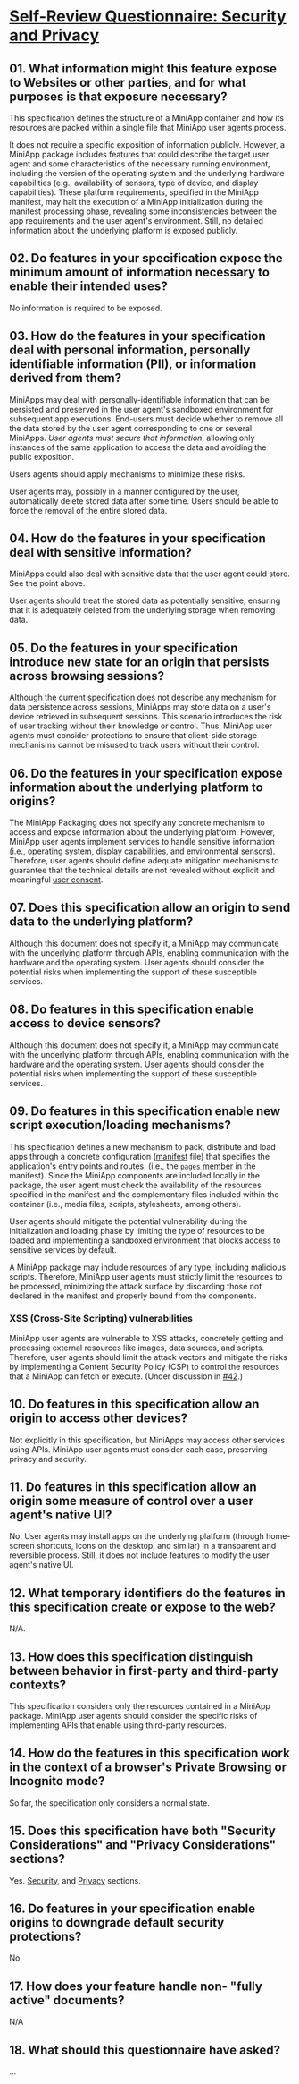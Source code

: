 # [Self-Review Questionnaire: Security and Privacy](https://w3ctag.github.io/security-questionnaire/)

## 01. What information might this feature expose to Websites or other parties, and for what purposes is that exposure necessary?

This specification defines the structure of a MiniApp container and how its resources are packed within a single file that MiniApp user agents process. 

It does not require a specific exposition of information publicly. However, a MiniApp package includes features that could describe the target user agent and some characteristics of the necessary running environment, including the version of the operating system and the underlying hardware capabilities (e.g., availability of sensors, type of device, and display capabilities). These platform requirements, specified in the MiniApp manifest, may halt the execution of a MiniApp initialization during the manifest processing phase, revealing some inconsistencies between the app requirements and the user agent's environment. Still, no detailed information about the underlying platform is exposed publicly.

## 02. Do features in your specification expose the minimum amount of information necessary to enable their intended uses?

No information is required to be exposed.

## 03. How do the features in your specification deal with personal information, personally identifiable information (PII), or information derived from them?

MiniApps may deal with personally-identifiable information that can be persisted and preserved in the user agent's sandboxed environment for subsequent app executions. End-users must decide whether to remove all the data stored by the user agent corresponding to one or several MiniApps. _User agents must secure that information_, allowing only instances of the same application to access the data and avoiding the public exposition.       

Users agents should apply mechanisms to minimize these risks.

User agents may, possibly in a manner configured by the user, automatically delete stored data after some time. Users should be able to force the removal of the entire stored data. 

## 04. How do the features in your specification deal with sensitive information?

MiniApps could also deal with sensitive data that the user agent could store. See the point above.

User agents should treat the stored data as potentially sensitive, ensuring that it is adequately deleted from the underlying storage when removing data.

## 05. Do the features in your specification introduce new state for an origin that persists across browsing sessions?

Although the current specification does not describe any mechanism for data persistence across sessions, MiniApps may store data on a user's device retrieved in subsequent sessions. This scenario introduces the risk of user tracking without their knowledge or control. Thus, MiniApp user agents must consider protections to ensure that client-side storage mechanisms cannot be misused to track users without their control. 

## 06. Do the features in your specification expose information about the underlying platform to origins?

The MiniApp Packaging does not specify any concrete mechanism to access and expose information about the underlying platform. However,   MiniApp user agents implement services to handle sensitive information (i.e., operating system, display capabilities, and environmental sensors). Therefore, user agents should define adequate mitigation mechanisms to guarantee that the technical details are not revealed without explicit and meaningful [user consent](https://www.w3.org/TR/design-principles/#consent).

## 07. Does this specification allow an origin to send data to the underlying platform?

Although this document does not specify it, a MiniApp may communicate with the underlying platform through APIs, enabling communication with the hardware and the operating system. User agents should consider the potential risks when implementing the support of these susceptible services. 

## 08. Do features in this specification enable access to device sensors?

Although this document does not specify it, a MiniApp may communicate with the underlying platform through APIs, enabling communication with the hardware and the operating system. User agents should consider the potential risks when implementing the support of these susceptible services. 

## 09. Do features in this specification enable new script execution/loading mechanisms?

This specification defines a new mechanism to pack, distribute and load apps through a concrete configuration ([manifest](https://www.w3.org/TR/miniapp-manifest) file) that specifies the application's entry points and routes. (i.e., the [`pages` member](https://www.w3.org/TR/miniapp-manifest/#pages-member) in the manifest). Since the MiniApp components are included locally in the package, the user agent must check the availability of the resources specified in the manifest and the complementary files included within the container (i.e., media files, scripts, stylesheets, among others). 

User agents should mitigate the potential vulnerability during the initialization and loading phase by limiting the type of resources to be loaded and implementing a sandboxed environment that blocks access to sensitive services by default.

A MiniApp package may include resources of any type, including malicious scripts. Therefore, MiniApp user agents must strictly limit the resources to be processed, minimizing the attack surface by discarding those not declared in the manifest and properly bound from the components. 

### XSS (Cross-Site Scripting) vulnerabilities 

MiniApp user agents are vulnerable to XSS attacks, concretely getting and processing external resources like images, data sources, and scripts. Therefore, user agents should limit the attack vectors and mitigate the risks by implementing a Content Security Policy (CSP) to control the resources that a MiniApp can fetch or execute. (Under discussion in [#42](https://github.com/w3c/miniapp-packaging/issues/42).)

## 10. Do features in this specification allow an origin to access other devices?

Not explicitly in this specification, but MiniApps may access other services using APIs. MiniApp user agents must consider each case, preserving privacy and security.  

## 11. Do features in this specification allow an origin some measure of control over a user agent's native UI?

No. User agents may install apps on the underlying platform (through home-screen shortcuts, icons on the desktop, and similar) in a transparent and reversible process. Still, it does not include features to modify the user agent's native UI.  

## 12. What temporary identifiers do the features in this specification create or expose to the web?

N/A.

## 13. How does this specification distinguish between behavior in first-party and third-party contexts?

This specification considers only the resources contained in a MiniApp package. MiniApp user agents should consider the specific risks of implementing APIs that enable using third-party resources.

## 14. How do the features in this specification work in the context of a browser's  Private Browsing or Incognito mode?

So far, the specification only considers a normal state.

## 15. Does this specification have both "Security Considerations" and "Privacy Considerations" sections?

Yes. [Security](https://www.w3.org/TR/miniapp-packaging/#sec-security), and [Privacy](https://www.w3.org/TR/miniapp-packaging/#sec-privacy) sections.

## 16. Do features in your specification enable origins to downgrade default security protections?

No

## 17. How does your feature handle non- "fully active" documents?

N/A

## 18. What should this questionnaire have asked?

...
